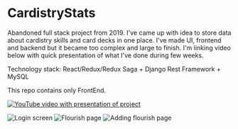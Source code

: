 # CardistryStats

Abandoned full stack project from 2019. I've came up with idea to store data about cardistry skills and card decks in one place. I've made UI, frontend and backend but it became too complex and large to finish. I'm linking video below with quick presentation of what I've done during few weeks.

Technology stack: React/Redux/Redux Saga + Django Rest Framework + MySQL

This repo contains only FrontEnd.

[![YouTube video with presentation of project](https://img.youtube.com/vi/SYCXDZxXfq8/maxresdefault.jpg)](https://www.youtube.com/watch?v=SYCXDZxXfq8)

![Login screen](https://img.youtube.com/vi/SYCXDZxXfq8/maxres1.jpg)
![Flourish page](https://lh3.googleusercontent.com/u/0/d/16oCh9F1GTBfVBIsNKxgVlcWKS3c2Q2k8=w2560-h947-iv2)
![Adding flourish page](https://lh3.googleusercontent.com/u/0/d/18cfqqdAKthtUBiFfX3xMd-fiq2ZX57Ij=w1897-h947-iv2)
